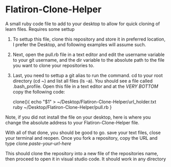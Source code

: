 # Flatiron-Clone-Helper
A small ruby code file to add to your desktop to allow for quick cloning of learn files. Requires some settup


1. To settup this file, clone this repository and store it in preferred location, I prefer the Desktop, and following examples will
assume such.

2. Next, open the pull.rb file in a text editor and edit the username variable to your git username, and the dir
variable to the absolute path to the file you want to clone your repositories to.

3. Last, you need to settup a git alias to run the command. cd to your root directory (cd ~) and list all files (ls -a).
You should see a file called .bash_profile. Open this file in a text editor and at the *VERY BOTTOM* copy the following code:

    clone(){
      echo "$1" > ~/Desktop/Flatiron-Clone-Helper/url_holder.txt
      ruby ~/Desktop/Flatiron-Clone-Helper/pull.rb
    }
    
Note, if you did not install the file on your desktop, here is where you change the absolute address to your Flatiron-Clone-Helper
file.




With all of that done, you should be good to go. save your text files, close your terminal and reopen. Once you fork
a repository, copy the URL and type           clone *paste-your-url-here*

This should clone the repository into a new file of the repositories name, then proceed to open it in visual studio code.
It should work in any directory
